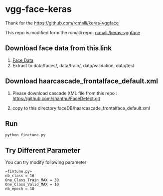 # vgg-face-keras

Thank for the https://github.com/rcmalli/keras-vggface

This repo is modified form the rcmalli repo: [rcmalli/keras-vggface](https://github.com/rcmalli/keras-vggface)


## Download face data from this link

1. [Face Data](https://drive.google.com/open?id=0BysSXLPvHi7DOHlkMTZNa2R3NlU)
2. Extract to data/faces/, data/train/, data/validation, data/test

## Download haarcascade_frontalface_default.xml
1. Please download cascade XML file from this repo : https://github.com/shantnu/FaceDetect.git

2. copy to this directory
faceDB/haarcascade_frontalface_default.xml



## Run
```
python finetune.py
```

## Try Different Parameter


You can try modify following parameter 
```
~fintune.py~
nb_class = 16  
One_Class_Train_MAX = 30
One_Class_Valid_MAX = 10
nb_epoch = 10
```
